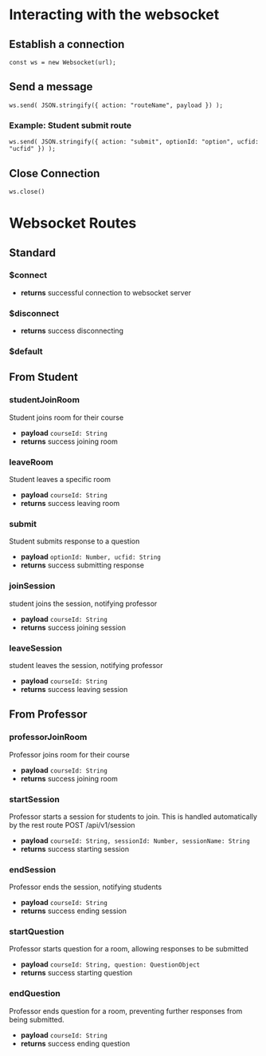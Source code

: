 # Interacting with the websocket

## Establish a connection

`const ws = new Websocket(url);`

## Send a message

`ws.send( JSON.stringify({ action: "routeName", payload }) );`

### Example: Student submit route

`ws.send( JSON.stringify({ action: "submit", optionId: "option", ucfid: "ucfid" }) );`

## Close Connection

`ws.close()`

# Websocket Routes

## Standard

### $connect

- **returns** successful connection to websocket server

### $disconnect

- **returns** success disconnecting

### $default

## From Student

### studentJoinRoom

Student joins room for their course

- **payload** `courseId: String`
- **returns** success joining room

### leaveRoom

Student leaves a specific room

- **payload** `courseId: String`
- **returns** success leaving room

### submit

Student submits response to a question

- **payload** `optionId: Number, ucfid: String`
- **returns** success submitting response

### joinSession

student joins the session, notifying professor

- **payload** `courseId: String`
- **returns** success joining session

### leaveSession

student leaves the session, notifying professor

- **payload** `courseId: String`
- **returns** success leaving session

## From Professor

### professorJoinRoom

Professor joins room for their course

- **payload** `courseId: String`
- **returns** success joining room

### startSession

Professor starts a session for students to join. This is handled
automatically by the rest route POST /api/v1/session

- **payload** `courseId: String, sessionId: Number, sessionName: String`
- **returns** success starting session

### endSession

Professor ends the session, notifying students

- **payload** `courseId: String`
- **returns** success ending session

### startQuestion

Professor starts question for a room, allowing responses to be submitted

- **payload** `courseId: String, question: QuestionObject`
- **returns** success starting question

### endQuestion

Professor ends question for a room, preventing further
responses from being submitted.

- **payload** `courseId: String`
- **returns** success ending question
